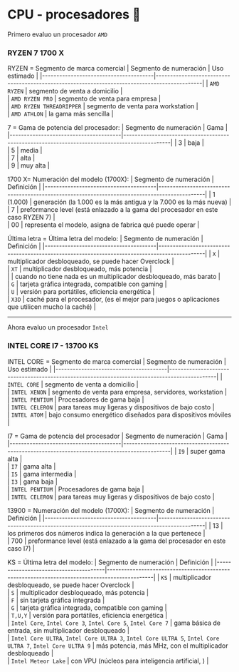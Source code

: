 # CPU - procesadores 👾
Primero evaluo un procesador `AMD`
### RYZEN 7 1700 X

RYZEN = Segmento de marca comercial
| Segmento de numeración               | Uso estimado                                                                                   |
|---------------------------------------|----------------------------------------------------------------------------------------------|
| `AMD RYZEN`                                    |     segmento de venta a domicilio            |      
| `AMD RYZEN PRO`                                  |     segmento de venta para empresa          |  
| `AMD RYZEN THREADRIPPER`                               |    segmento de venta para workstation      |  
| `AMD ATHLON`                                  |     la gama más sencilla         |  


7 = Gama de potencia del procesador:
| Segmento de numeración               | Gama                                                                                   |
|---------------------------------------|----------------------------------------------------------------------------------------------|
| 3                                    |     baja             |      
| 5                                    |     media            |  
| 7                                   |     alta            |  
| 9                                   |     muy alta            |  

1700 X= Numeración del modelo (1700X):
| Segmento de numeración               | Definición                                                                                    |
|---------------------------------------|----------------------------------------------------------------------------------------------|
| 1 (1.000)                                    |     generación (la 1.000 es la más antigua y la 7.000 es la más nueva)               |      
| 7                                    |     preformance level (está enlazado a la gama del procesador en este caso RYZEN 7)              |  
| 00                                    |     representa el modelo, asigna de fabrica qué puede operar             |  

Última letra = Última letra del modelo:
| Segmento de numeración               | Definición                                                                                    |
|---------------------------------------|----------------------------------------------------------------------------------------------|
|  `X`                                    |  multiplicador desbloqueado, se puede hacer Overclock             |  
|  `XT`                                   |  multiplicador desbloqueado, más potencia             |  
|                                  |  cuando no tiene nada es un multiplicador desbloqueado, más barato             |  
|  `G`                                 | tarjeta gráfica integrada, compatible con gaming             |  
|  `U`                               | versión para portátiles, eficiencia energética            |  
|  `X3D`                                | caché para el procesador, (es el mejor para juegos o aplicaciones que utilicen mucho la caché)            |  




***



Ahora evaluo un procesador `Intel`

### INTEL CORE I7 - 13700 KS

INTEL CORE = Segmento de marca comercial
| Segmento de numeración               | Uso estimado                                                                                   |
|---------------------------------------|----------------------------------------------------------------------------------------------|
| `INTEL CORE`                                    |     segmento de venta a domicilio            |      
| `INTEL XENON`                                  |     segmento de venta para empresa, servidores, workstation            |  
| `INTEL PENTIUM`                               |    Procesadores de gama baja      |  
| `INTEL CELERON`                                  |     para tareas muy ligeras y dispositivos de bajo costo          |  
| `INTEL ATOM`                                  |     bajo consumo energético diseñados para dispositivos móviles          |  

I7 = Gama de potencia del procesador 
| Segmento de numeración               | Gama                                                                                  |
|---------------------------------------|----------------------------------------------------------------------------------------------|
| `I9`                                  |     super gama alta            |  
| `I7`                                  |     gama alta           |  
| `I5`                                  |     gama intermedia            |  
| `I3`                                  |     gama baja           |  
| `INTEL PENTIUM`                               |    Procesadores de gama baja      |  
| `INTEL CELERON`                                  |     para tareas muy ligeras y dispositivos de bajo costo          |  
 

13900 = Numeración del modelo (1700X):
| Segmento de numeración               | Definición                                                                                    |
|---------------------------------------|----------------------------------------------------------------------------------------------|
| 13                                    |     los primeros dos números indica la generación a la que pertenece               |      
| 700                                    |     preformance level (está enlazado a la gama del procesador en este caso I7)              |  


KS = Última letra del modelo:
| Segmento de numeración               | Definición                                                                                    |
|---------------------------------------|----------------------------------------------------------------------------------------------|
|  `KS`                                    |  multiplicador desbloqueado, se puede hacer Overclock             |  
|  `S`                                   |  multiplicador desbloqueado, más potencia             |  
|   `F`                               |  sin tarjeta gráfica integrada            |  
|  `G`                                 | tarjeta gráfica integrada, compatible con gaming             |  
|  `T,U,Y`                               | versión para portátiles, eficiencia energética            |  
|  `Intel Core`, `Intel Core 3`, `Intel Core 5`, `Intel Core 7`     | gama básica de entrada, sin multiplicador desbloqueado           |  
|  `Intel Core ULTRA`, `Intel Core ULTRA 3`, `Intel Core ULTRA 5`, `Intel Core ULTRA 7`, `Intel Core ULTRA 9`     | más potencia, más MHz, con el multiplicador desbloqueado           |  
|  `Intel Meteor Lake`     | con VPU (núcleos para inteligencia artificial, ) |     





